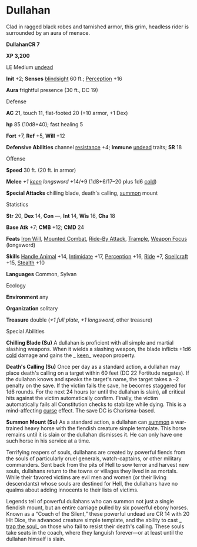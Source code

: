 # Dullahan

Clad in ragged black robes and tarnished armor, this grim, headless rider is surrounded by an aura of menace.

**DullahanCR 7**

**XP 3,200**

LE Medium [undead](monsters/creatureTypes#_undead)

**Init** +2; **Senses** [blindsight](monsters/universalMonsterRules#_blindsight) 60 ft.; [Perception](additionalMonsters/../skills/perception#_perception) +16

**Aura** frightful presence (30 ft., DC 19)

Defense

**AC** 21, touch 11, flat-footed 20 (+10 armor, +1 Dex)

**hp** 85 (10d8+40); fast healing 5

**Fort** +7, **Ref** +5, **Will** +12

**Defensive Abilities** channel [resistance](monsters/universalMonsterRules#_resistance) +4; **Immune** [undead](monsters/creatureTypes#_undead) traits; **SR** 18

Offense

**Speed** 30 ft. (20 ft. in armor)

**Melee** _+1 [keen](additionalMonsters/../magicItems/weapons#_weapons-keen) longsword_ +14/+9 (1d8+6/17–20 plus 1d6 [cold](monsters/creatureTypes#_cold-subtype))

**Special Attacks** chilling blade, death's calling, [summon](monsters/universalMonsterRules#_summon) mount

Statistics

**Str** 20, **Dex** 14, **Con** —, **Int** 14, **Wis** 16, **Cha** 18

**Base Atk** +7; **CMB** +12; **CMD** 24

**Feats** [Iron Will](additionalMonsters/../feats#_iron-will), [Mounted Combat](additionalMonsters/../feats#_mounted-combat), [Ride-By Attack](additionalMonsters/../feats#_ride-by-attack), [Trample](additionalMonsters/../feats#_trample), [Weapon Focus](additionalMonsters/../feats#_weapon-focus) (longsword)

**Skills** [Handle Animal](additionalMonsters/../skills/handleAnimal#_handle-animal) +14, [Intimidate](additionalMonsters/../skills/intimidate#_intimidate) +17, [Perception](additionalMonsters/../skills/perception#_perception) +16, [Ride](additionalMonsters/../skills/ride#_ride) +7, [Spellcraft](additionalMonsters/../skills/spellcraft#_spellcraft) +15, [Stealth](additionalMonsters/../skills/stealth#_stealth) +10

**Languages** Common, Sylvan

Ecology

**Environment** any

**Organization** solitary

**Treasure** double (_+1 full plate_, _+1 longsword_, other treasure)

Special Abilities

**Chilling Blade (Su)** A dullahan is proficient with all simple and martial slashing weapons. When it wields a slashing weapon, the blade inflicts +1d6 [cold](monsters/creatureTypes#_cold-subtype) damage and gains the _ [keen](additionalMonsters/../magicItems/weapons#_weapons-keen)_ weapon property.

**Death's Calling (Su)** Once per day as a standard action, a dullahan may place death's calling on a target within 60 feet (DC 22 Fortitude negates). If the dullahan knows and speaks the target's name, the target takes a –2 penalty on the save. If the victim fails the save, he becomes staggered for 1d6 rounds. For the next 24 hours (or until the dullahan is slain), all critical hits against the victim automatically confirm. Finally, the victim automatically fails all Constitution checks to stabilize while dying. This is a mind-affecting [curse](monsters/universalMonsterRules#_curse) effect. The save DC is Charisma-based.

**Summon Mount (Su)** As a standard action, a dullahan can [summon](monsters/universalMonsterRules#_summon) a war-trained heavy horse with the fiendish creature simple template. This horse remains until it is slain or the dullahan dismisses it. He can only have one such horse in his service at a time.

Terrifying reapers of souls, dullahans are created by powerful fiends from the souls of particularly cruel generals, watch-captains, or other military commanders. Sent back from the pits of Hell to sow terror and harvest new souls, dullahans return to the towns or villages they lived in as mortals. While their favored victims are evil men and women (or their living descendants) whose souls are destined for Hell, the dullahans have no qualms about adding innocents to their lists of victims.

Legends tell of powerful dullahans who can summon not just a single fiendish mount, but an entire carriage pulled by six powerful ebony horses. Known as a “Coach of the Silent,” these powerful undead are CR 14 with 20 Hit Dice, the advanced creature simple template, and the ability to cast _ [trap the soul](additionalMonsters/../spells/trapTheSoul#_trap-the-soul)_ on those who fail to resist their death's calling. These souls take seats in the coach, where they languish forever—or at least until the dullahan himself is slain.

